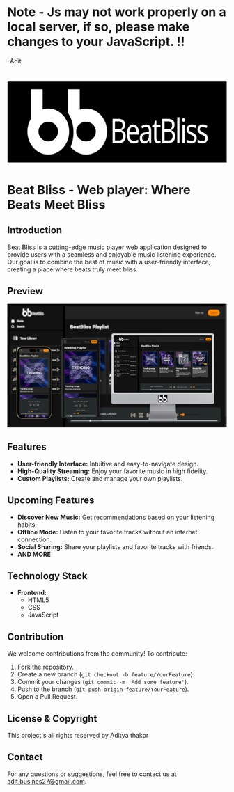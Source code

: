 # Note - Js may not work properly on a local server, if so, please make changes to your JavaScript. !! 
-Adit

# <img src="/img/logo.svg" alt="beatbliss-logo">

# Beat Bliss - Web player: Where Beats Meet Bliss 

## Introduction

Beat Bliss is a cutting-edge music player web application designed to provide users with a seamless and enjoyable music listening experience. Our goal is to combine the best of music with a user-friendly interface, creating a place where beats truly meet bliss.

## Preview
<img src="/BeatBliss-preview.png">

## Features

- **User-friendly Interface:** Intuitive and easy-to-navigate design.
- **High-Quality Streaming:** Enjoy your favorite music in high fidelity.
- **Custom Playlists:** Create and manage your own playlists.

## Upcoming Features
- **Discover New Music:** Get recommendations based on your listening habits.
- **Offline Mode:** Listen to your favorite tracks without an internet connection.
- **Social Sharing:** Share your playlists and favorite tracks with friends.
- **AND MORE**

## Technology Stack

- **Frontend:**
  - HTML5
  - CSS
  - JavaScript

## Contribution

We welcome contributions from the community! To contribute:

1. Fork the repository.
2. Create a new branch (`git checkout -b feature/YourFeature`).
3. Commit your changes (`git commit -m 'Add some feature'`).
4. Push to the branch (`git push origin feature/YourFeature`).
5. Open a Pull Request.

## License & Copyright

This project's all rights reserved by Aditya thakor

## Contact

For any questions or suggestions, feel free to contact us at adit.busines27@gmail.com.
